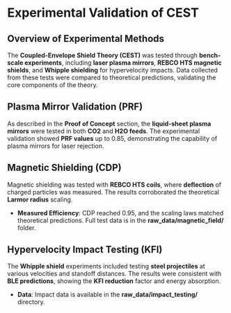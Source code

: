 
# Experimental Validation of CEST

## Overview of Experimental Methods

The **Coupled-Envelope Shield Theory (CEST)** was tested through **bench-scale experiments**, including **laser plasma mirrors**, **REBCO HTS magnetic shields**, and **Whipple shielding** for hypervelocity impacts. Data collected from these tests were compared to theoretical predictions, validating the core components of the theory.

## Plasma Mirror Validation (PRF)

As described in the **Proof of Concept** section, the **liquid-sheet plasma mirrors** were tested in both **CO2** and **H2O feeds**. The experimental validation showed **PRF values** up to 0.85, demonstrating the capability of plasma mirrors for laser rejection.

## Magnetic Shielding (CDP)

Magnetic shielding was tested with **REBCO HTS coils**, where **deflection** of charged particles was measured. The results corroborated the theoretical **Larmor radius** scaling.

- **Measured Efficiency**: CDP reached 0.95, and the scaling laws matched theoretical predictions. Full test data is in the **raw_data/magnetic_field/** folder.

## Hypervelocity Impact Testing (KFI)

The **Whipple shield** experiments included testing **steel projectiles** at various velocities and standoff distances. The results were consistent with **BLE predictions**, showing the **KFI reduction** factor and energy absorption.

- **Data**: Impact data is available in the **raw_data/impact_testing/** directory.
